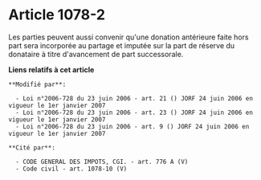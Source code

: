 # Article 1078-2

Les parties peuvent aussi convenir qu'une donation antérieure faite hors part sera incorporée au partage et imputée sur la
part de réserve du donataire à titre d'avancement de part successorale.

**Liens relatifs à cet article**

	**Modifié par**:

	  - Loi n°2006-728 du 23 juin 2006 - art. 21 () JORF 24 juin 2006 en vigueur le 1er janvier 2007
	  - Loi n°2006-728 du 23 juin 2006 - art. 23 () JORF 24 juin 2006 en vigueur le 1er janvier 2007
	  - Loi n°2006-728 du 23 juin 2006 - art. 9 () JORF 24 juin 2006 en vigueur le 1er janvier 2007

	**Cité par**:

	  - CODE GENERAL DES IMPOTS, CGI. - art. 776 A (V)
	  - Code civil - art. 1078-10 (V)
